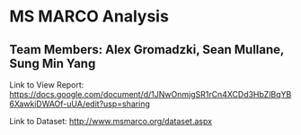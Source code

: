 # MS MARCO Analysis
## Team Members: Alex Gromadzki, Sean Mullane, Sung Min Yang
Link to View Report: https://docs.google.com/document/d/1JNwOnmjgSR1rCn4XCDd3HbZlBqYB6XawkiDWAOf-uUA/edit?usp=sharing

Link to Dataset: http://www.msmarco.org/dataset.aspx
